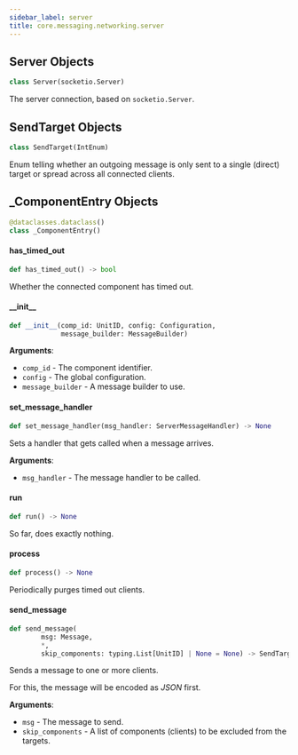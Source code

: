 ```yaml
---
sidebar_label: server
title: core.messaging.networking.server
---
```


## Server Objects

```python
class Server(socketio.Server)
```

The server connection, based on ``socketio.Server``.

## SendTarget Objects

```python
class SendTarget(IntEnum)
```

Enum telling whether an outgoing message is only sent to a single (direct) target or spread across all connected clients.

## \_ComponentEntry Objects

```python
@dataclasses.dataclass()
class _ComponentEntry()
```

#### has\_timed\_out

```python
def has_timed_out() -> bool
```

Whether the connected component has timed out.

#### \_\_init\_\_

```python
def __init__(comp_id: UnitID, config: Configuration,
             message_builder: MessageBuilder)
```

**Arguments**:

- `comp_id` - The component identifier.
- `config` - The global configuration.
- `message_builder` - A message builder to use.

#### set\_message\_handler

```python
def set_message_handler(msg_handler: ServerMessageHandler) -> None
```

Sets a handler that gets called when a message arrives.

**Arguments**:

- `msg_handler` - The message handler to be called.

#### run

```python
def run() -> None
```

So far, does exactly nothing.

#### process

```python
def process() -> None
```

Periodically purges timed out clients.

#### send\_message

```python
def send_message(
        msg: Message,
        *,
        skip_components: typing.List[UnitID] | None = None) -> SendTarget
```

Sends a message to one or more clients.

For this, the message will be encoded as *JSON* first.

**Arguments**:

- `msg` - The message to send.
- `skip_components` - A list of components (clients) to be excluded from the targets.


